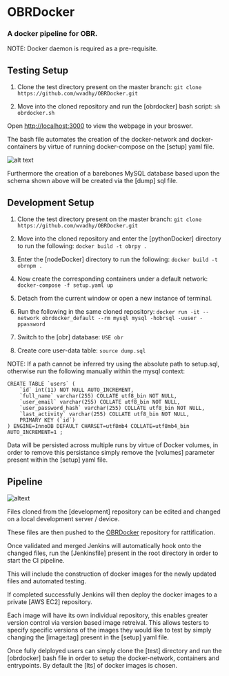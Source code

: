 # OBRDocker

### A docker pipeline for OBR.

NOTE: Docker daemon is required as a pre-requisite.

## Testing Setup

1. Clone the test directory present on the master branch:
`git clone https://github.com/wvadhy/OBRDocker.git`

2. Move into the cloned repository and run the [obrdocker] bash script:
`sh obrdocker.sh`

Open [http://localhost:3000](http://localhost:3000) to view the webpage in your broswer.

The bash file automates the creation of the docker-network and docker-containers by
virtue of running docker-compose on the [setup] yaml file.

![alt text](https://cdn.discordapp.com/attachments/1360249222909399121/1360249236746404022/image.png?ex=6801ae92&is=68005d12&hm=2efae7a22ab012693ca62f3200518c6f9afe97db740bf2658e66a077f04c2b1e&)

Furthermore the creation of a barebones MySQL database based upon the schema shown above
will be created via the [dump] sql file.

## Development Setup

1. Clone the test directory present on the master branch:
`git clone https://github.com/wvadhy/OBRDocker.git`

2. Move into the cloned repository and enter the [pythonDocker] directory to run the following:
`docker build -t obrpy .`

3. Enter the [nodeDocker] directory to run the following:
`docker build -t obrnpm .`

4. Now create the corresponding containers under a default network:
`docker-compose -f setup.yaml up`

5. Detach from the current window or open a new instance of terminal.

6. Run the following in the same cloned repository:
`docker run -it --network obrdocker_default --rm mysql mysql -hobrsql -uuser -ppassword`

7. Switch to the [obr] database:
`USE obr`

8. Create core user-data table:
`source dump.sql`

NOTE: If a path cannot be inferred try using the absolute path to setup.sql, otherwise run the following manually within the mysql context:

```
CREATE TABLE `users` (
    `id` int(11) NOT NULL AUTO_INCREMENT,
    `full_name` varchar(255) COLLATE utf8_bin NOT NULL,
    `user_email` varchar(255) COLLATE utf8_bin NOT NULL,
    `user_password_hash` varchar(255) COLLATE utf8_bin NOT NULL,
    `last_activity` varchar(255) COLLATE utf8_bin NOT NULL,
    PRIMARY KEY (`id`)
) ENGINE=InnoDB DEFAULT CHARSET=utf8mb4 COLLATE=utf8mb4_bin
AUTO_INCREMENT=1 ;
```

Data will be persisted across multiple runs by virtue of Docker volumes, in order to remove this
persistance simply remove the [volumes] parameter present within the [setup] yaml file.

## Pipeline

![altext](https://cdn.discordapp.com/attachments/1032728529588203560/1362423039727374486/Git_1.png?ex=680256d5&is=68010555&hm=4f9267de36d4ca3acfd30d98215f180e35d98205e225e8c3ca4bd4564c4920ea&)

Files cloned from the [development] repository can be edited and changed on a local development
server / device.

These files are then pushed to the [OBRDocker](https://github.com/wvadhy/OBRDocker/tree/master) repository
for rattification.

Once validated and merged Jenkins will automatically hook onto the changed files, run the [Jenkinsfile]
present in the root directory in order to start the CI pipeline.

This will include the construction of docker images for the newly updated files and automated testing.

If completed successfully Jenkins will then deploy the docker images to a private [AWS EC2] repository.

Each image will have its own individual repository, this enables greater version control via version based
image retreival. This allows testers to specify specific versions of the images they would like to test by
simply changing the [image:tag] present in the [setup] yaml file.

Once fully delployed users can simply clone the [test] directory and run the [obrdocker] bash file in order
to setup the docker-network, containers and entrypoints. By default the [lts] of docker images is chosen. 



